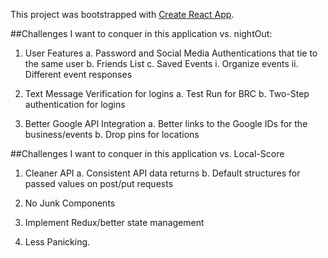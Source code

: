 This project was bootstrapped with [Create React App](https://github.com/facebookincubator/create-react-app).

##Challenges I want to conquer in this application vs. nightOut:

1. User Features
  a. Password and Social Media Authentications that tie to the same user
  b. Friends List
  c. Saved Events
    i. Organize events
    ii. Different event responses

2. Text Message Verification for logins
  a. Test Run for BRC
  b. Two-Step authentication for logins

3. Better Google API Integration
  a. Better links to the Google IDs for the business/events
  b. Drop pins for locations

  ##Challenges I want to conquer in this application vs. Local-Score

1. Cleaner API 
    a. Consistent API data returns
    b. Default structures for passed values on post/put requests

2. No Junk Components

3. Implement Redux/better state management

4. Less Panicking.



